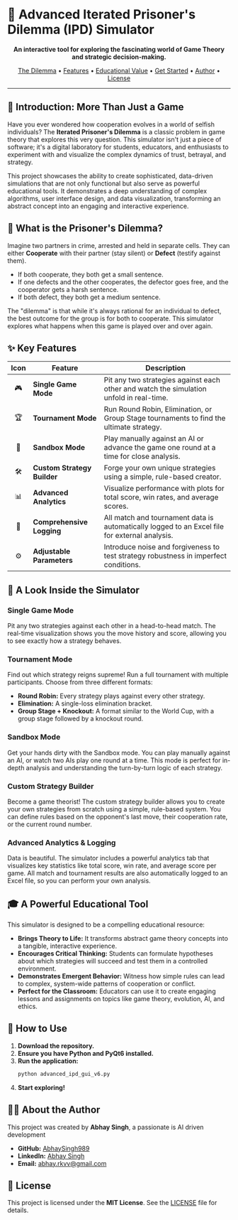 # 🚀 Advanced Iterated Prisoner's Dilemma (IPD) Simulator


<p align="center">
  <strong>An interactive tool for exploring the fascinating world of Game Theory and strategic decision-making.</strong>
</p>

<p align="center">
  <a href="#-what-is-the-prisoners-dilemma">The Dilemma</a> •
  <a href="#-key-features">Features</a> •
  <a href="#-a-powerful-educational-tool">Educational Value</a> •
  <a href="#-how-to-use">Get Started</a> •
  <a href="#-about-the-author">Author</a> •
  <a href="#-license">License</a>
</p>

---

## 🌟 Introduction: More Than Just a Game

Have you ever wondered how cooperation evolves in a world of selfish individuals? The **Iterated Prisoner's Dilemma** is a classic problem in game theory that explores this very question. This simulator isn't just a piece of software; it's a digital laboratory for students, educators, and enthusiasts to experiment with and visualize the complex dynamics of trust, betrayal, and strategy.

This project showcases the ability to create sophisticated, data-driven simulations that are not only functional but also serve as powerful educational tools. It demonstrates a deep understanding of complex algorithms, user interface design, and data visualization, transforming an abstract concept into an engaging and interactive experience.

## 🎯 What is the Prisoner's Dilemma?

Imagine two partners in crime, arrested and held in separate cells. They can either **Cooperate** with their partner (stay silent) or **Defect** (testify against them).

*   If both cooperate, they both get a small sentence.
*   If one defects and the other cooperates, the defector goes free, and the cooperator gets a harsh sentence.
*   If both defect, they both get a medium sentence.

The "dilemma" is that while it's always rational for an individual to defect, the best outcome for the group is for both to cooperate. This simulator explores what happens when this game is played over and over again.


## ✨ Key Features

| Icon | Feature | Description |
| :---: | --- | --- |
| 🎮 | **Single Game Mode** | Pit any two strategies against each other and watch the simulation unfold in real-time. |
| 🏆 | **Tournament Mode** | Run Round Robin, Elimination, or Group Stage tournaments to find the ultimate strategy. |
| 🔬 | **Sandbox Mode** | Play manually against an AI or advance the game one round at a time for close analysis. |
| 🛠️ | **Custom Strategy Builder** | Forge your own unique strategies using a simple, rule-based creator. |
| 📊 | **Advanced Analytics** | Visualize performance with plots for total score, win rates, and average scores. |
| 📜 | **Comprehensive Logging** | All match and tournament data is automatically logged to an Excel file for external analysis. |
| ⚙️ | **Adjustable Parameters** | Introduce noise and forgiveness to test strategy robustness in imperfect conditions. |

## 🔎 A Look Inside the Simulator

### Single Game Mode
Pit any two strategies against each other in a head-to-head match. The real-time visualization shows you the move history and score, allowing you to see exactly how a strategy behaves.

### Tournament Mode
Find out which strategy reigns supreme! Run a full tournament with multiple participants. Choose from three different formats:
*   **Round Robin:** Every strategy plays against every other strategy.
*   **Elimination:** A single-loss elimination bracket.
*   **Group Stage + Knockout:** A format similar to the World Cup, with a group stage followed by a knockout round.

### Sandbox Mode
Get your hands dirty with the Sandbox mode. You can play manually against an AI, or watch two AIs play one round at a time. This mode is perfect for in-depth analysis and understanding the turn-by-turn logic of each strategy.

### Custom Strategy Builder
Become a game theorist! The custom strategy builder allows you to create your own strategies from scratch using a simple, rule-based system. You can define rules based on the opponent's last move, their cooperation rate, or the current round number.

### Advanced Analytics & Logging
Data is beautiful. The simulator includes a powerful analytics tab that visualizes key statistics like total score, win rate, and average score per game. All match and tournament results are also automatically logged to an Excel file, so you can perform your own analysis.

## 🎓 A Powerful Educational Tool

This simulator is designed to be a compelling educational resource:

*   **Brings Theory to Life:** It transforms abstract game theory concepts into a tangible, interactive experience.
*   **Encourages Critical Thinking:** Students can formulate hypotheses about which strategies will succeed and test them in a controlled environment.
*   **Demonstrates Emergent Behavior:** Witness how simple rules can lead to complex, system-wide patterns of cooperation or conflict.
*   **Perfect for the Classroom:** Educators can use it to create engaging lessons and assignments on topics like game theory, evolution, AI, and ethics.

## 🚀 How to Use

1.  **Download the repository.**
2.  **Ensure you have Python and PyQt6 installed.**
3.  **Run the application:**
    ```bash
    python advanced_ipd_gui_v6.py
    ```
4.  **Start exploring!**

## 👨‍💻 About the Author

This project was created by **Abhay Singh**, a passionate is AI driven development


*   **GitHub:** [AbhaySingh989](https://github.com/AbhaySingh989)
*   **LinkedIn:** [Abhay Singh](https://www.linkedin.com/in/abhay-pratap-singh-905510149/)
*   **Email:** [abhay.rkvv@gmail.com](mailto:abhay.rkvv@gmail.com)


## 📜 License

This project is licensed under the **MIT License**. See the [LICENSE](LICENSE) file for details.
